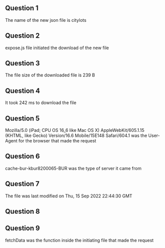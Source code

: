## Question 1 ##  
The name of the new json file is citylots  
## Question 2 ##  
expose.js file initiated the download of the new file
## Question 3 ##  
The file size of the downloaded file is 239 B  
## Question 4 ##  
It took 242 ms to download the file  
## Question 5 ##  
Mozilla/5.0 (iPad; CPU OS 16_6 like Mac OS X) AppleWebKit/605.1.15 (KHTML, like Gecko) Version/16.6 Mobile/15E148 Safari/604.1 was the User-Agent for the browser that made the request  
## Question 6 ##  
cache-bur-kbur8200065-BUR was the type of server it came from  
## Question 7 ##  
The file was last modified on Thu, 15 Sep 2022 22:44:30 GMT  
## Question 8 ##  

## Question 9 ##  
fetchData was the function inside the initiating file that made the request
